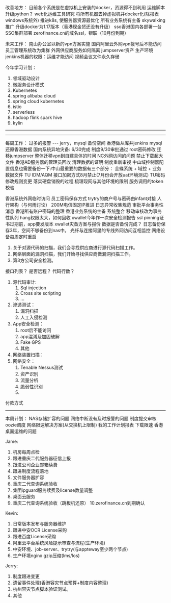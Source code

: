 改善地方：
目前各个系统是在虚拟机上安装的docker，资源得不到利用
运维脚本升级python？
web化运维工具研究
将所有机器去掉虚拟机并docker化(除报表windows系统外)
推进k8s, 使服务器资源最优化
所有业务系统有主备
skywalking推广
升级docker为1.17版本（香港现金货还没有升级）
sso香港国内各部署一台
SSO集群部署
zerofinance.cn的域名ssl，银联（10月份到期）

未来工作：
南山办公室以新的vpn方案实施
国内阿里云外网vpn拨号后不能访问
员工管理系统改为集群
外网供应商服务如何隔离
jumpserver资产
生产环境jenkins机器的权限：运维才能访问
视频会议文件永久存储

今年学习计划：
1. 领域驱动设计
2. 微服务设计模式
3. Kubernetes
4. spring alibaba cloud
5. spring cloud kubernetes
6. istio
7. serverless
8. hadoop flink spark hive
9. kylin
-------------------------------------------------

-------------------------------------------------
每周工作：
过多的报警 --- jerry，mysql 备份空间
香港做从库并jenkins mysql还原香港数据
国内系统异地灾备: 6/30完成
制度9/30审批通过
root密码修改
迁移jumpserver
整体迁移vpn到自建具体的时间
NC外网访问的问题
禁止下载超大文件
香港AD服务器的管理员回收
清理数据的证明
制度重新审视
中山域控制器配置信息也需要备份一下:中山最重要的数据有三个部分： 金蝶系统 + 域控 + 业务数据文件
TU IDM/AQM 接口加密方式8月禁止(7月份会开放uat环境测试)
TU密码修改规则变更
落实硬盘销毁的过程
梳理现网与其他环境的限制
服务调用的token校验

香港系统外网临时访问
员工密码保存方式
trytry的商户号与密码由infant对接
人行架构（与何雨讨论）
200M电信固定IP推进
日志异常收集规范
审批平台事务性消息
香港所有账户密码的整理
香港业务系统的主备
系统整合
移动审核改为事务性队列
hang权限太大，如何回收
xwallet今年作一次安全检测报告
ssl pinning证书过期前，app要发版本
xwallet灾备方案与报价
数据是否备份完成？
日志备份保存3年，空间不够备份到nas中。
光纤与连接阿里的专线外网访问互相监控
网络设备每周定时重启

1. 关于对源代码的扫描，我们会寻找供应商进行源代码扫描工作。
2. 网络层面的漏洞扫描，我们开始寻找供应商做漏洞扫描工作。
3. 第3方公司安全检测。

接口列表？
是否远程？
代码行数？

 
1. 源代码审计:
   1. Sql injection
   2. Cross site scripting
   3. ...
2. 渗透测试：
   1. 漏洞扫描
   2. 人工入侵检测
3. App安全检测：
   1. root后不能访问
   2. app混淆及加固破解
   3. Fake GPS
   4. 其他
4. 网络装置扫描：
5. 网络安全：
   1. Tenable Nessus测试
   2. 资产识别
   3. 流量分析
   4. 脆弱性识别
   5. 

付款方式


------------------------------------
本周计划：
NAS存储扩容的问题
网络中断没有及时报警的问题
制度提交审核
oozie调度
网络限速解决方案(从交换机上限制)
我的工作计划报表
下载限速
香港桌面运维的问题

Jame:
1. 机房每周点检
2. 跟进重庆二代服务器征信上报        
3. 跟进公司企业邮箱续费  
4. 跟进制度流程落地
5. 文件服务器扩容
6. 重庆二代查询系统验收     
7. 集团ipguard服务续费及license数量调整
8. 桌面云服务
9. 重庆二代查询系统验收（跳板机还原）
10.zerofinance.cn到期确认

Kevin:
1. 日常版本发布与服务器维护
2. 跟进中安OCR License采购
3. 跟进百度License采购
4. 阿里云平台系统风险提示审查与流程(生产环境)
5. 中安环境、job-server、trytry(与appteway至少两个节点)
6. 生产环境nginx gzip压缩(lms/los)


Jerry:
1. 制度跟进变更
2. 遗留事件处理(香港容灾节点预算+制度内容整理)
3. 杭州容灾节点脚本验证测试。 
4. 其他 

